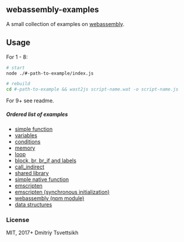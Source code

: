 ## webassembly-examples

A small collection of examples on [webassembly](http://webassembly.org/).

## Usage

For 1 - 8:

```sh
# start
node ./#-path-to-example/index.js

# rebuild
cd #-path-to-example && wast2js script-name.wat -o script-name.js
```

For 9+ see readme.

##### Ordered list of examples

* [simple function](%231-simple-function)
* [variables](%232-variables)
* [conditions](%233-conditions)
* [memory](%234-memory)
* [loop](%235-loop)
* [block, br, br_if and labels](%236-crc32)
* [call_indirect](%237-call-indirect)
* [shared library](%238-shared-library)
* [simple native function](%239-native-build)
* [emscripten](%2310-emscripten)
* [emscripten (synchronous initialization)](%2313-emscripten-synс-require)
* [webassembly (npm module)](%2311-webassembly)
* [data structures](%2312-data-structures)

### License

MIT, 2017+ Dmitriy Tsvettsikh
